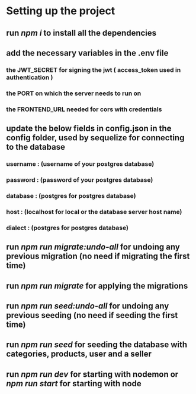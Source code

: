 # Setting up the project

## run _npm i_ to install all the dependencies

## add the necessary variables in the .env file

### the JWT_SECRET for signing the jwt ( access_token used in authentication )

### the PORT on which the server needs to run on

### the FRONTEND_URL needed for cors with credentials

## update the below fields in config.json in the config folder, used by sequelize for connecting to the database

### username : (username of your postgres database)

### password : (password of your postgres database)

### database : (postgres for postgres database)

### host : (localhost for local or the database server host name)

### dialect : (postgres for postgres database)

## run _npm run migrate:undo-all_ for undoing any previous migration (no need if migrating the first time)

## run _npm run migrate_ for applying the migrations

## run _npm run seed:undo-all_ for undoing any previous seeding (no need if seeding the first time)

## run _npm run seed_ for seeding the database with categories, products, user and a seller

## run _npm run dev_ for starting with nodemon or _npm run start_ for starting with node
